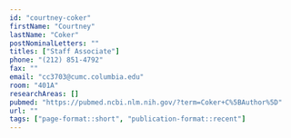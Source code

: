 ```yaml
---
id: "courtney-coker"
firstName: "Courtney"
lastName: "Coker"
postNominalLetters: ""
titles: ["Staff Associate"]
phone: "(212) 851-4792"
fax: ""
email: "cc3703@cumc.columbia.edu"
room: "401A"
researchAreas: []
pubmed: "https://pubmed.ncbi.nlm.nih.gov/?term=Coker+C%5BAuthor%5D"
url: ""
tags: ["page-format::short", "publication-format::recent"]
---
```

